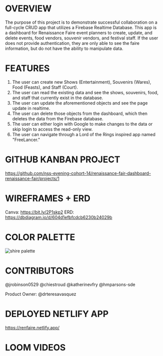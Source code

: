 # OVERVIEW

The purpose of this project is to demonstrate successful collaboration on a full-cycle CRUD app that utilizes a Firebase Realtime Database. This app is a dashboard for Renaissance Faire event planners to create, update, and delete events, food vendors, souvenir vendors, and festival staff. If the user does not provide authentication, they are only able to see the faire information, but do not have the ability to manipulate data.
# FEATURES

1. The user can create new Shows (Entertainment), Souvenirs (Wares), Food (Feasts), and Staff (Court).
2. The user can read the existing data and see the shows, souvenirs, food, and staff that currently exist in the database.
3. The user can update the aforementioned objects and see the page update in realtime.
4. The user can delete those objects from the dashboard, which then deletes the data from the Firebase database.
5. The user can either login with Google to make changes to the data or skip login to access the read-only view.
6. The user can navigate through a Lord of the Rings inspired app named "FreeLancer."
# GITHUB KANBAN PROJECT

https://github.com/nss-evening-cohort-14/renaissance-fair-dashboard-renaissance-fair/projects/1
# WIREFRAMES + ERD

Canva: https://bit.ly/2P1skp2
ERD: https://dbdiagram.io/d/604d1efbfcdcb6230b24029b
# COLOR PALETTE

![shire palette](https://user-images.githubusercontent.com/67122062/111388953-2e8e2180-867e-11eb-8c0c-6f4b18d0abc9.png)
# CONTRIBUTORS

@jrobinson0529
@chiestroud
@katherinevfry
@hmparsons-sde

Product Owner: @drteresavasquez
# DEPLOYED NETLIFY APP

https://renfaire.netlify.app/
# LOOM VIDEOS
